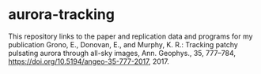 # aurora-tracking
This repository links to the paper and replication data and programs for my publication  Grono, E., Donovan, E., and Murphy, K. R.: Tracking patchy pulsating aurora through all-sky images, Ann. Geophys., 35, 777–784, https://doi.org/10.5194/angeo-35-777-2017, 2017.
